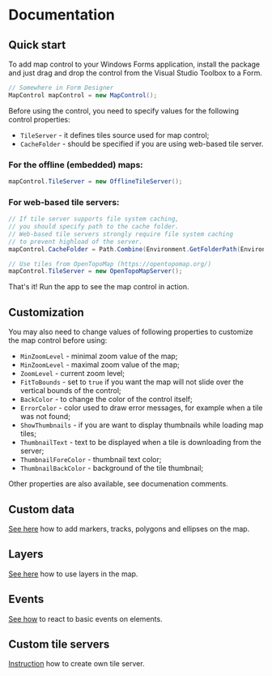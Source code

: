 # Documentation

## Quick start
To add map control to your Windows Forms application, install the package and just drag and drop the control from the Visual Studio Toolbox to a Form.

```csharp
// Somewhere in Form Designer
MapControl mapControl = new MapControl();
```

Before using the control, you need to specify values for the following control properties:

* `TileServer` - it defines tiles source used for map control;
* `CacheFolder` - should be specified if you are using web-based tile server. 


### For the offline (embedded) maps:
```csharp
mapControl.TileServer = new OfflineTileServer();
```

### For web-based tile servers:

```csharp
// If tile server supports file system caching, 
// you should specify path to the cache folder.
// Web-based tile servers strongly require file system caching
// to prevent highload of the server.
mapControl.CacheFolder = Path.Combine(Environment.GetFolderPath(Environment.SpecialFolder.ApplicationData), "MapControl");

// Use tiles from OpenTopoMap (https://opentopomap.org/)
mapControl.TileServer = new OpenTopoMapServer();
```

That's it! Run the app to see the map control in action.

## Customization

You may also need to change values of following properties to customize the map control before using:

* `MinZoomLevel` - minimal zoom value of the map;
* `MinZoomLevel` - maximal zoom value of the map;
* `ZoomLevel` - current zoom level;
* `FitToBounds` - set to `true` if you want the map will not slide over the vertical bounds of the control;
* `BackColor` - to change the color of the control itself;
* `ErrorColor` - color used to draw error messages, for example when a tile was not found;
* `ShowThumbnails` - if you are want to display thumbnails while loading map tiles;
* `ThumbnailText` - text to be displayed when a tile is downloading from the server;
* `ThumbnailForeColor` - thumbnail text color;
* `ThumbnailBackColor` - background of the tile thumbnail;

Other properties are also available, see documenation comments.

## Custom data
[See here](/Docs/CustomData.md) how to add markers, tracks, polygons and ellipses on the map.

## Layers
[See here](/Docs/Layer.md) how to use layers in the map.

## Events
[See how](/Docs/Event.md) to react to basic events on elements.

## Custom tile servers
[Instruction](/Docs/TileServer.md) how to create own tile server.